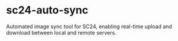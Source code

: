# sc24-auto-sync
Automated image sync tool for SC24, enabling real-time upload and download between local and remote servers.
